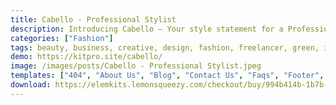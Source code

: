```yaml
---
title: Cabello - Professional Stylist
description: Introducing Cabello – Your style statement for a Professional Stylist website. Crafted with Elementor, this Template Kit simplifies design. Customize effortlessly with user-friendly tools, all at no cost. Cabello showcases a sleek design that perfectly captures your styling expertise. Elevate your online presence using this Elementor Template Kit. Experience the fusion of aesthetics and functionality, showcasing your hair and beauty services with flair. Embark on your digital journey today – choose Cabello and present your styling finesse with confidence.
categories: ["Fashion"]
tags: beauty, business, creative, design, fashion, freelancer, green, illustrations, minimalist, modern, photography, portfolio, salon, shop, stylist
demo: https://kitpro.site/cabello/
image: /images/posts/Cabello - Professional Stylist.jpeg
templates: ["404", "About Us", "Blog", "Contact Us", "Faqs", "Footer", "Gallery", "Global", "Header", "Home1", "Home2", "Metform", "Pricing", "Services", "Team1", "Team2"]
download: https://elemkits.lemonsqueezy.com/checkout/buy/994b414b-1b7b-4147-adc4-35fee79acd69
---
```

